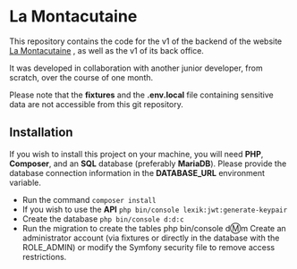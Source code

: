 # La Montacutaine

This repository contains the code for the v1 of the backend of the website [La Montacutaine](https://lamontacutaine.fr)
, as well as the v1 of its back office.

It was developed in collaboration with another junior developer, from scratch, over the course of one month.

Please note that the **fixtures** and the **.env.local** file containing sensitive data are not accessible from this git repository.

## Installation

If you wish to install this project on your machine, you will need **PHP**, **Composer**, and an **SQL** database (preferably **MariaDB**). Please provide the database connection information in the **DATABASE_URL** environment variable.

- Run the command `composer install`
- If you wish to use the **API** `php bin/console lexik:jwt:generate-keypair`
- Create the database `php bin/console d:d:c`
- Run the migration to create the tables php bin/console d:m:m
  Create an administrator account (via fixtures or directly in the database with the ROLE_ADMIN) or modify the Symfony security file to remove access restrictions.
